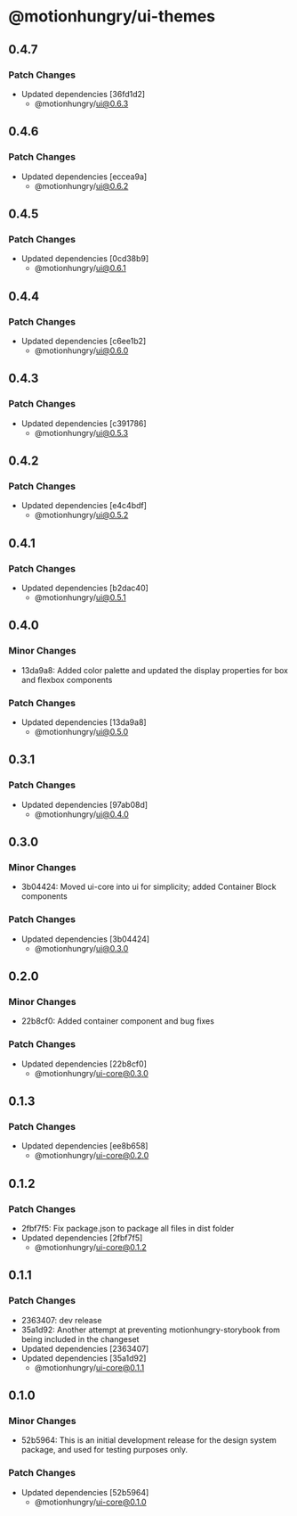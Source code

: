 # @motionhungry/ui-themes

## 0.4.7

### Patch Changes

- Updated dependencies [36fd1d2]
  - @motionhungry/ui@0.6.3

## 0.4.6

### Patch Changes

- Updated dependencies [eccea9a]
  - @motionhungry/ui@0.6.2

## 0.4.5

### Patch Changes

- Updated dependencies [0cd38b9]
  - @motionhungry/ui@0.6.1

## 0.4.4

### Patch Changes

- Updated dependencies [c6ee1b2]
  - @motionhungry/ui@0.6.0

## 0.4.3

### Patch Changes

- Updated dependencies [c391786]
  - @motionhungry/ui@0.5.3

## 0.4.2

### Patch Changes

- Updated dependencies [e4c4bdf]
  - @motionhungry/ui@0.5.2

## 0.4.1

### Patch Changes

- Updated dependencies [b2dac40]
  - @motionhungry/ui@0.5.1

## 0.4.0

### Minor Changes

- 13da9a8: Added color palette and updated the display properties for box and flexbox components

### Patch Changes

- Updated dependencies [13da9a8]
  - @motionhungry/ui@0.5.0

## 0.3.1

### Patch Changes

- Updated dependencies [97ab08d]
  - @motionhungry/ui@0.4.0

## 0.3.0

### Minor Changes

- 3b04424: Moved ui-core into ui for simplicity; added Container Block components

### Patch Changes

- Updated dependencies [3b04424]
  - @motionhungry/ui@0.3.0

## 0.2.0

### Minor Changes

- 22b8cf0: Added container component and bug fixes

### Patch Changes

- Updated dependencies [22b8cf0]
  - @motionhungry/ui-core@0.3.0

## 0.1.3

### Patch Changes

- Updated dependencies [ee8b658]
  - @motionhungry/ui-core@0.2.0

## 0.1.2

### Patch Changes

- 2fbf7f5: Fix package.json to package all files in dist folder
- Updated dependencies [2fbf7f5]
  - @motionhungry/ui-core@0.1.2

## 0.1.1

### Patch Changes

- 2363407: dev release
- 35a1d92: Another attempt at preventing motionhungry-storybook from being included in the changeset
- Updated dependencies [2363407]
- Updated dependencies [35a1d92]
  - @motionhungry/ui-core@0.1.1

## 0.1.0

### Minor Changes

- 52b5964: This is an initial development release for the design system package, and used for testing purposes only.

### Patch Changes

- Updated dependencies [52b5964]
  - @motionhungry/ui-core@0.1.0
